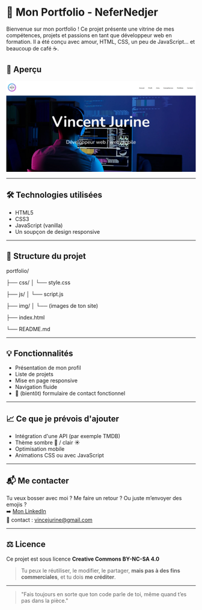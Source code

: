
# 🎨 Mon Portfolio - NeferNedjer

Bienvenue sur mon portfolio ! Ce projet présente une vitrine de mes compétences, projets et passions en tant que développeur web en formation. Il a été conçu avec amour, HTML, CSS, un peu de JavaScript… et beaucoup de café ☕.

## 🚀 Aperçu


![Capture d'écran du portfolio](./img/capture.webp) 

---

## 🛠️ Technologies utilisées

- HTML5
- CSS3
- JavaScript (vanilla)
- Un soupçon de design responsive

---

## 📂 Structure du projet

portfolio/ 

├── css/ │ └── style.css 

├── js/ │ └── script.js 

├── img/ │ └── (images de ton site) 

├── index.html 

└── README.md


---

## 💡 Fonctionnalités

- Présentation de mon profil
- Liste de projets
- Mise en page responsive
- Navigation fluide
- 💬 (bientôt) formulaire de contact fonctionnel

---

## 📈 Ce que je prévois d'ajouter

- Intégration d'une API (par exemple TMDB)
- Thème sombre 🌙 / clair ☀️
- Optimisation mobile
- Animations CSS ou avec JavaScript

---

## 📬 Me contacter

Tu veux bosser avec moi ? Me faire un retour ? Ou juste m’envoyer des emojis ?  
➡️ [Mon LinkedIn](https://www.linkedin.com/in/vincent-jurine-990ba4303/)  
📧 contact : vincejurine@gmail.com

---

## ⚖️ Licence

Ce projet est sous licence **Creative Commons BY-NC-SA 4.0**  
> Tu peux le réutiliser, le modifier, le partager, **mais pas à des fins commerciales**, et tu dois **me créditer**.

---

> "Fais toujours en sorte que ton code parle de toi, même quand t’es pas dans la pièce."

